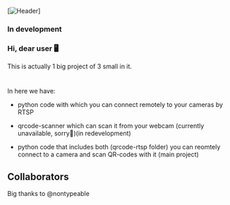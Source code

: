 [![Header](https://github.com/Yahar4/yahar4/blob/main/assets/code.gif)]
### In development

### Hi, dear user 🖥️

This is actually 1 big project of 3 small in it.
#
In here we have:

- python code with which you can connect remotely to 
your cameras by RTSP 

- qrcode-scanner which can scan it from your webcam 
(currently unavailable, sorry🙁)(in redevelopment)
    
- python code that includes both (qrcode-rtsp folder)
you can reomtely connect to a camera and scan QR-codes with it
(main project)

## Collaborators
Big thanks to @nontypeable
